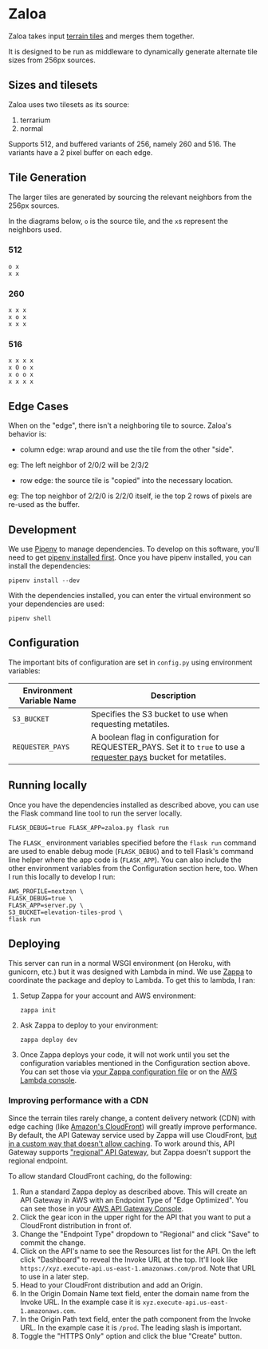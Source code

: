 # Zaloa

Zaloa takes input [terrain tiles](https://aws.amazon.com/public-datasets/terrain/) and merges them together.

It is designed to be run as middleware to dynamically generate alternate tile sizes from 256px sources.

## Sizes and tilesets

Zaloa uses two tilesets as its source:

1. terrarium
2. normal

Supports 512, and buffered variants of 256, namely 260 and 516. The variants have a 2 pixel buffer on each edge.

## Tile Generation

The larger tiles are generated by sourcing the relevant neighbors from the 256px sources.

In the diagrams below, `o` is the source tile, and the `x`s represent the neighbors used.

### 512

```
o x
x x
```

### 260

```
x x x
x o x
x x x
```

### 516

```
x x x x
x O o x
x o o x
x x x x
```

## Edge Cases

When on the "edge", there isn't a neighboring tile to source. Zaloa's behavior is:

* column edge: wrap around and use the tile from the other "side".

eg: The left neighbor of 2/0/2 will be 2/3/2

* row edge: the source tile is "copied" into the necessary location.

eg: The top neighbor of 2/2/0 is 2/2/0 itself, ie the top 2 rows of pixels are re-used as the buffer.

## Development

We use [Pipenv](http://pipenv.readthedocs.io/en/latest/) to manage dependencies. To develop on this software, you'll need to get [pipenv installed first](http://pipenv.readthedocs.io/en/latest/install/#installing-pipenv). Once you have pipenv installed, you can install the dependencies:

```
pipenv install --dev
```

With the dependencies installed, you can enter the virtual environment so your dependencies are used:

```
pipenv shell
```

## Configuration

The important bits of configuration are set in `config.py` using environment variables:

| Environment Variable Name | Description |
|---|---|
`S3_BUCKET` | Specifies the S3 bucket to use when requesting metatiles.
`REQUESTER_PAYS` | A boolean flag in configuration for REQUESTER_PAYS. Set it to `true` to use a [requester pays](https://docs.aws.amazon.com/AmazonS3/latest/dev/RequesterPaysBuckets.html) bucket for metatiles.

## Running locally

Once you have the dependencies installed as described above, you can use the Flask command line tool to run the server locally.

```
FLASK_DEBUG=true FLASK_APP=zaloa.py flask run
```

The `FLASK_` environment variables specified before the `flask run` command are used to enable debug mode (`FLASK_DEBUG`) and to tell Flask's command line helper where the app code is (`FLASK_APP`). You can also include the other environment variables from the Configuration section here, too. When I run this locally to develop I run:

```
AWS_PROFILE=nextzen \
FLASK_DEBUG=true \
FLASK_APP=server.py \
S3_BUCKET=elevation-tiles-prod \
flask run
```

## Deploying

This server can run in a normal WSGI environment (on Heroku, with gunicorn, etc.) but it was designed with Lambda in mind. We use [Zappa](https://github.com/Miserlou/Zappa) to coordinate the package and deploy to Lambda. To get this to lambda, I ran:

1. Setup Zappa for your account and AWS environment:

   ```
   zappa init
   ```

1. Ask Zappa to deploy to your environment:

   ```
   zappa deploy dev
   ```

1. Once Zappa deploys your code, it will not work until you set the configuration variables mentioned in the Configuration section above. You can set those via [your Zappa configuration file](https://github.com/Miserlou/Zappa#remote-environment-variables) or on the [AWS Lambda console](https://console.aws.amazon.com/lambda/home).

### Improving performance with a CDN

Since the terrain tiles rarely change, a content delivery network (CDN) with edge caching (like [Amazon's CloudFront](https://aws.amazon.com/cloudfront/)) will greatly improve performance. By default, the API Gateway service used by Zappa will use CloudFront, [but in a custom way that doesn't allow caching](https://stackoverflow.com/questions/32825413/how-do-you-add-cloudfront-in-front-of-api-gateway). To work around this, API Gateway supports ["regional" API Gateway](https://forums.aws.amazon.com/thread.jspa?threadID=195290), but Zappa doesn't support the regional endpoint.

To allow standard CloudFront caching, do the following:

1. Run a standard Zappa deploy as described above. This will create an API Gateway in AWS with an Endpoint Type of "Edge Optimized". You can see those in your [AWS API Gateway Console](https://console.aws.amazon.com/apigateway/home?region=us-east-1#/apis).
1. Click the gear icon in the upper right for the API that you want to put a CloudFront distribution in front of.
1. Change the "Endpoint Type" dropdown to "Regional" and click "Save" to commit the change.
1. Click on the API's name to see the Resources list for the API. On the left click "Dashboard" to reveal the Invoke URL at the top. It'll look like `https://xyz.execute-api.us-east-1.amazonaws.com/prod`. Note that URL to use in a later step.
1. Head to your CloudFront distribution and add an Origin.
1. In the Origin Domain Name text field, enter the domain name from the Invoke URL. In the example case it is `xyz.execute-api.us-east-1.amazonaws.com`.
1. In the Origin Path text field, enter the path component from the Invoke URL. In the example case it is `/prod`. The leading slash is important.
1. Toggle the "HTTPS Only" option and click the blue "Create" button.
